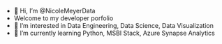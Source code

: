 - 👋 Hi, I’m @NicoleMeyerData 
- Welcome to my developer porfolio
- 👀 I’m interested in Data Engineering, Data Science, Data Visualization
- 🌱 I’m currently learning Python, MSBI Stack, Azure Synapse Analytics
<!---
NicoleMeyerData/NicoleMeyerData is a ✨ special ✨ repository because its `README.md` (this file) appears on your GitHub profile.
You can click the Preview link to take a look at your changes.
--->

